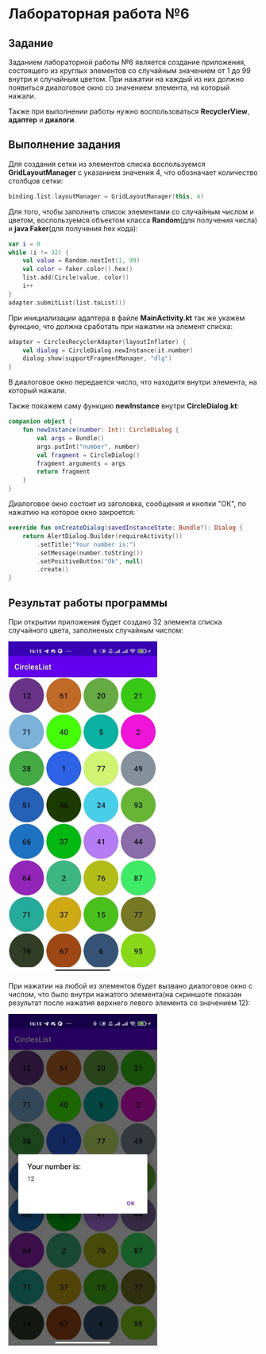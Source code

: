 <h1>Лабораторная работа №6</h1>

<h2>Задание</h2>
<p>Заданием лабораторной работы №6 является создание приложения, состоящего из круглых элементов со случайным значением от 1 до 99 внутри и случайным цветом. При нажатии на каждый из них должно появиться диалоговое окно со значением элемента, на который нажали.</p>
<p>Также при выполнении работы нужно воспользоваться <b>RecyclerView</b>, <b>адаптер</b> и <b>диалоги</b>.</p>

<h2>Выполнение задания</h2>
<p>Для создания сетки из элементов списка воспользуемся <b>GridLayoutManager</b> с указанием значения 4, что обозначает количество столбцов сетки:</p>

```kotlin
binding.list.layoutManager = GridLayoutManager(this, 4)

```
<p>Для того, чтобы заполнить список элементами со случайным числом и цветом, воспользуемся объектом класса <b>Random</b>(для получения числа) и <b>java Faker</b>(для получения hex кода):</p>

```kotlin
var i = 0
while (i != 32) {
    val value = Random.nextInt(1, 99)
    val color = faker.color().hex()
    list.add(Circle(value, color))
    i++
}
adapter.submitList(list.toList())
```
<p>При инициализации адаптера в файле <b>MainActivity.kt</b> так же укажем функцию, что должна сработать при нажатии на элемент списка:</p>

```kotlin
adapter = CirclesRecyclerAdapter(layoutInflater) {
    val dialog = CircleDialog.newInstance(it.number)
    dialog.show(supportFragmentManager, "dlg")
}
```
<p>В диалоговое окно передается число, что находитя внутри элемента, на который нажали.</p>
<p>Также покажем саму функцию <b>newInstance</b> внутри <b>CircleDialog.kt</b>:</p>

```kotlin
companion object {
    fun newInstance(number: Int): CircleDialog {
        val args = Bundle()
        args.putInt("number", number)
        val fragment = CircleDialog()
        fragment.arguments = args
        return fragment
    }
}
```
<p>Диалоговое окно состоит из заголовка, сообщения и кнопки "ОК", по нажатию на которое окно закроется:</p>

```kotlin
override fun onCreateDialog(savedInstanceState: Bundle?): Dialog {
    return AlertDialog.Builder(requireActivity())
        .setTitle("Your number is:")
        .setMessage(number.toString())
        .setPositiveButton("Ok", null)
        .create()
}
```

<h2>Результат работы программы</h2>
<p>При открытии приложения будет создано 32 элемента списка случайного цвета, заполненых случайным числом:</p>
<img src="https://github.com/Freestanchik/MobileDeviceProgramming/blob/main/lab6/images/screenshot1.jpg" width="300">
<p>При нажатии на любой из элементов будет вызвано диалоговое окно с числом, что было внутри нажатого элемента(на скриншоте показан результат после нажатия верхнего левого элемента со значением 12):</p>
<img src="https://github.com/Freestanchik/MobileDeviceProgramming/blob/main/lab6/images/screenshot2.jpg" width="300">







